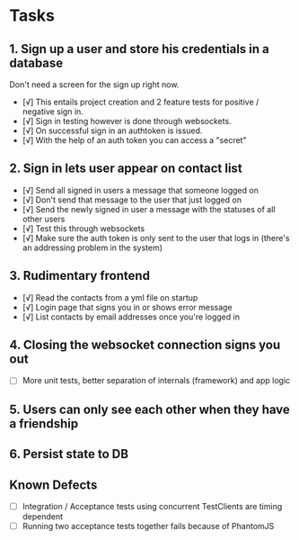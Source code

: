 # Tasks
## 1. Sign up a user and store his credentials in a database
Don't need a screen for the sign up right now.

* [√] This entails project creation and 2 feature tests for positive / negative sign in.
* [√] Sign in testing however is done through websockets.
* [√] On successful sign in an authtoken is issued.
* [√] With the help of an auth token you can access a "secret"

## 2. Sign in lets user appear on contact list
* [√] Send all signed in users a message that someone logged on
* [√] Don't send that message to the user that just logged on
* [√] Send the newly signed in user a message with the statuses of all other users
* [√] Test this through websockets
* [√] Make sure the auth token is only sent to the user that logs in (there's an addressing problem in the system)

## 3. Rudimentary frontend
* [√] Read the contacts from a yml file on startup
* [√] Login page that signs you in or shows error message
* [√] List contacts by email addresses once you're logged in

## 4. Closing the websocket connection signs you out
* [ ] More unit tests, better separation of internals (framework) and app logic


## 5. Users can only see each other when they have a friendship


## 6. Persist state to DB


## Known Defects
* [ ] Integration / Acceptance tests using concurrent TestClients are timing dependent
* [ ] Running two acceptance tests together fails because of PhantomJS
